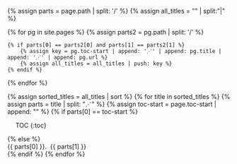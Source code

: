 {% assign parts = page.path | split: '/' %}
{% assign all_titles = "" | split:"|" %}

{% for pg in site.pages %}
    {% assign parts2 = pg.path  | split: '/' %}

    {% if parts[0] == parts2[0] and parts[1] == parts2[1] %}
        {% assign key = pg.toc-start | append: '⋰' | append: pg.title | append: '⋰' | append: pg.url %}
        {% assign all_titles = all_titles | push: key %}
    {% endif %}
{% endfor %}

<div id="toc">
    <ul>
    {% assign sorted_titles = all_titles | sort %}
    {% for title in sorted_titles %}
        {% assign parts = title | split: "⋰" %}
        {% assign toc-start = page.toc-start | append: "" %}
        {% if parts[0] == toc-start %}
            </ul>
<div markdown="1">

* TOC
{:toc}

</div>
            <ul>
        {% else %}
            <li><a href="{{ parts[2] }}">{{ parts[0] }}.&nbsp;&nbsp;{{ parts[1] }}</a></li>
        {% endif %}
    {% endfor %}
    </ul>
</div>
